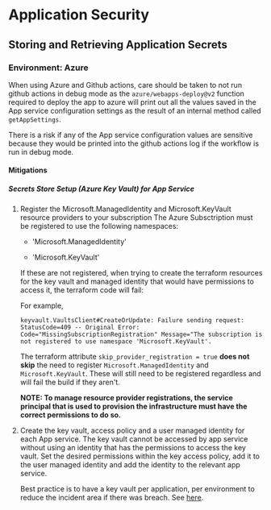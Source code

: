 # Application Security

## Storing and Retrieving Application Secrets

### Environment: Azure

When using Azure and Github actions, care should be taken to not run github actions in debug mode as the `azure/webapps-deploy@v2` function required to deploy the app to azure will print out all the values saved in the App service configuration settings as the result of an internal method called `getAppSettings`.

There is a risk if any of the App service configuration values are sensitive because they would be printed into the github actions log if the workflow is run in debug mode.

#### Mitigations

##### Secrets Store Setup (Azure Key Vault) for App Service

1. Register the Microsoft.ManagedIdentity and Microsoft.KeyVault resource providers to your subscription
    The Azure Subsctription must be registered to use the following namespaces:

    - 'Microsoft.ManagedIdentity'

    - 'Microsoft.KeyVault'

    If these are not registered, when trying to create the terraform resources for the key vault and managed identity that would have permissions to access it, the terraform code will fail:

    For example,

    ```text
    keyvault.VaultsClient#CreateOrUpdate: Failure sending request: StatusCode=409 -- Original Error: Code="MissingSubscriptionRegistration" Message="The subscription is not registered to use namespace 'Microsoft.KeyVault'.
    ```

    The terraform attribute `skip_provider_registration = true` **does not skip** the need to register `Microsoft.ManagedIdentity` and `Microsoft.KeyVault`. These will still need to be registered regardless and will fail the build if they aren't.

    **NOTE: To manage resource provider registrations, the service principal that is used to provision the infrastructure must have the correct permissions to do so.**

2. Create the key vault, access policy and a user managed identity for each App service.
    The key vault cannot be accessed by app service without using an identity that has the permissions to access the key vault. Set the desired permissions within the key access policy, add it to the user managed identity and add the identity to the relevant app service.

    Best practice is to have a key vault per application, per environment to reduce the incident area if there was breach. See [here](https://docs.microsoft.com/en-gb/azure/key-vault/general/best-practices).
